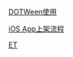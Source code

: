 [DOTWeen使用](https://blog.csdn.net/quanfa206/article/details/79180535)

[iOS App上架流程](https://www.jianshu.com/p/b1b77d804254)

[ET](https://github.com/egametang/ET)
